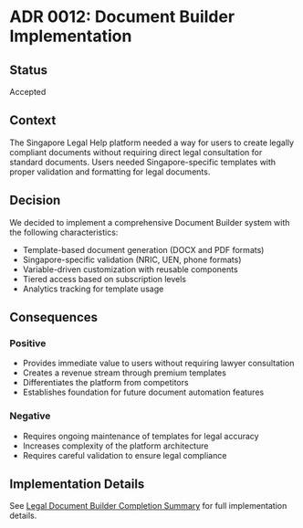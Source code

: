 # ADR 0012: Document Builder Implementation

## Status
Accepted

## Context
The Singapore Legal Help platform needed a way for users to create legally compliant documents without requiring direct legal consultation for standard documents. Users needed Singapore-specific templates with proper validation and formatting for legal documents.

## Decision
We decided to implement a comprehensive Document Builder system with the following characteristics:
- Template-based document generation (DOCX and PDF formats)
- Singapore-specific validation (NRIC, UEN, phone formats)
- Variable-driven customization with reusable components
- Tiered access based on subscription levels
- Analytics tracking for template usage

## Consequences
### Positive
- Provides immediate value to users without requiring lawyer consultation
- Creates a revenue stream through premium templates
- Differentiates the platform from competitors
- Establishes foundation for future document automation features

### Negative
- Requires ongoing maintenance of templates for legal accuracy
- Increases complexity of the platform architecture
- Requires careful validation to ensure legal compliance

## Implementation Details
See [Legal Document Builder Completion Summary](../../../LEGAL-DOCUMENT-BUILDER-COMPLETION-SUMMARY.md) for full implementation details.